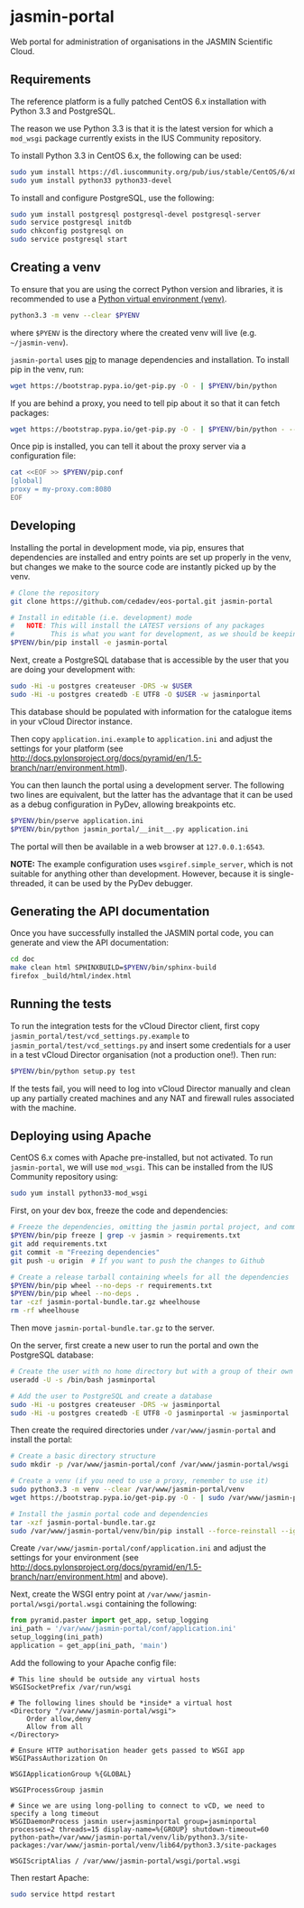 # jasmin-portal

Web portal for administration of organisations in the JASMIN Scientific Cloud.


## Requirements

The reference platform is a fully patched CentOS 6.x installation with Python 3.3
and PostgreSQL.

The reason we use Python 3.3 is that it is the latest version for which a `mod_wsgi`
package currently exists in the IUS Community repository.

To install Python 3.3 in CentOS 6.x, the following can be used:

```sh
sudo yum install https://dl.iuscommunity.org/pub/ius/stable/CentOS/6/x86_64/ius-release-1.0-14.ius.centos6.noarch.rpm
sudo yum install python33 python33-devel
```

To install and configure PostgreSQL, use the following:

```sh
sudo yum install postgresql postgresql-devel postgresql-server
sudo service postgresql initdb
sudo chkconfig postgresql on
sudo service postgresql start
```
    

## Creating a venv

To ensure that you are using the correct Python version and libraries, it is recommended to
use a [Python virtual environment (venv)](https://docs.python.org/3/library/venv.html).

```sh
python3.3 -m venv --clear $PYENV
```
    
where `$PYENV` is the directory where the created venv will live (e.g. `~/jasmin-venv`).

`jasmin-portal` uses [pip](https://pypi.python.org/pypi/pip) to manage dependencies and installation.
To install pip in the venv, run:

```sh
wget https://bootstrap.pypa.io/get-pip.py -O - | $PYENV/bin/python
```

If you are behind a proxy, you need to tell pip about it so that it can fetch packages:

```sh
wget https://bootstrap.pypa.io/get-pip.py -O - | $PYENV/bin/python - --proxy="my-proxy.com:8080"
```

Once pip is installed, you can tell it about the proxy server via a configuration file:

```sh
cat <<EOF >> $PYENV/pip.conf
[global]
proxy = my-proxy.com:8080
EOF
```


## Developing

Installing the portal in development mode, via pip, ensures that dependencies are installed
and entry points are set up properly in the venv, but changes we make to the source code are
instantly picked up by the venv.

```sh
# Clone the repository
git clone https://github.com/cedadev/eos-portal.git jasmin-portal

# Install in editable (i.e. development) mode
#   NOTE: This will install the LATEST versions of any packages
#         This is what you want for development, as we should be keeping up to date!
$PYENV/bin/pip install -e jasmin-portal
```

Next, create a PostgreSQL database that is accessible by the user that you are
doing your development with:

```sh
sudo -Hi -u postgres createuser -DRS -w $USER
sudo -Hi -u postgres createdb -E UTF8 -O $USER -w jasminportal
```

This database should be populated with information for the catalogue items in your
vCloud Director instance.

Then copy `application.ini.example` to `application.ini` and adjust the settings
for your platform (see
http://docs.pylonsproject.org/docs/pyramid/en/1.5-branch/narr/environment.html).

You can then launch the portal using a development server. The following two lines are
equivalent, but the latter has the advantage that it can be used as a debug configuration
in PyDev, allowing breakpoints etc.

```sh
$PYENV/bin/pserve application.ini
$PYENV/bin/python jasmin_portal/__init__.py application.ini
```
    
The portal will then be available in a web browser at `127.0.0.1:6543`.

**NOTE:** The example configuration uses `wsgiref.simple_server`, which is not suitable for
anything other than development. However, because it is single-threaded, it can be used by the PyDev
debugger.


## Generating the API documentation

Once you have successfully installed the JASMIN portal code, you can generate and
view the API documentation:

```sh
cd doc
make clean html SPHINXBUILD=$PYENV/bin/sphinx-build
firefox _build/html/index.html
```


## Running the tests

To run the integration tests for the vCloud Director client, first copy `jasmin_portal/test/vcd_settings.py.example`
to `jasmin_portal/test/vcd_settings.py` and insert some credentials for a user in a test
vCloud Director organisation (not a production one!). Then run:

```sh
$PYENV/bin/python setup.py test
```

If the tests fail, you will need to log into vCloud Director manually and clean up any partially
created machines and any NAT and firewall rules associated with the machine.


## Deploying using Apache

CentOS 6.x comes with Apache pre-installed, but not activated. To run `jasmin-portal`, we will use `mod_wsgi`.
This can be installed from the IUS Community repository using:

```sh
sudo yum install python33-mod_wsgi
```

First, on your dev box, freeze the code and dependencies:

```sh
# Freeze the dependencies, omitting the jasmin portal project, and commit the requirements.txt
$PYENV/bin/pip freeze | grep -v jasmin > requirements.txt
git add requirements.txt
git commit -m "Freezing dependencies"
git push -u origin  # If you want to push the changes to Github

# Create a release tarball containing wheels for all the dependencies
$PYENV/bin/pip wheel --no-deps -r requirements.txt
$PYENV/bin/pip wheel --no-deps .
tar -czf jasmin-portal-bundle.tar.gz wheelhouse
rm -rf wheelhouse
```

Then move `jasmin-portal-bundle.tar.gz` to the server.

On the server, first create a new user to run the portal and own the PostgreSQL
database:

```sh
# Create the user with no home directory but with a group of their own
useradd -U -s /bin/bash jasminportal

# Add the user to PostgreSQL and create a database
sudo -Hi -u postgres createuser -DRS -w jasminportal
sudo -Hi -u postgres createdb -E UTF8 -O jasminportal -w jasminportal
```

Then create the required directories under `/var/www/jasmin-portal` and install the portal:

```sh
# Create a basic directory structure
sudo mkdir -p /var/www/jasmin-portal/conf /var/www/jasmin-portal/wsgi

# Create a venv (if you need to use a proxy, remember to use it)
sudo python3.3 -m venv --clear /var/www/jasmin-portal/venv
wget https://bootstrap.pypa.io/get-pip.py -O - | sudo /var/www/jasmin-portal/venv/bin/python

# Install the jasmin portal code and dependencies
tar -xzf jasmin-portal-bundle.tar.gz
sudo /var/www/jasmin-portal/venv/bin/pip install --force-reinstall --ignore-installed --upgrade --no-index --no-deps wheelhouse/*
```

Create `/var/www/jasmin-portal/conf/application.ini` and adjust the settings for your environment (see
http://docs.pylonsproject.org/docs/pyramid/en/1.5-branch/narr/environment.html and above).

Next, create the WSGI entry point at `/var/www/jasmin-portal/wsgi/portal.wsgi` containing the following:

```python
from pyramid.paster import get_app, setup_logging
ini_path = '/var/www/jasmin-portal/conf/application.ini'
setup_logging(ini_path)
application = get_app(ini_path, 'main')
```

Add the following to your Apache config file:

```
# This line should be outside any virtual hosts
WSGISocketPrefix /var/run/wsgi

# The following lines should be *inside* a virtual host
<Directory "/var/www/jasmin-portal/wsgi">
    Order allow,deny
    Allow from all
</Directory>

# Ensure HTTP authorisation header gets passed to WSGI app
WSGIPassAuthorization On

WSGIApplicationGroup %{GLOBAL}

WSGIProcessGroup jasmin

# Since we are using long-polling to connect to vCD, we need to specify a long timeout
WSGIDaemonProcess jasmin user=jasminportal group=jasminportal processes=2 threads=15 display-name=%{GROUP} shutdown-timeout=60 python-path=/var/www/jasmin-portal/venv/lib/python3.3/site-packages:/var/www/jasmin-portal/venv/lib64/python3.3/site-packages

WSGIScriptAlias / /var/www/jasmin-portal/wsgi/portal.wsgi
```

Then restart Apache:

```sh
sudo service httpd restart
```
